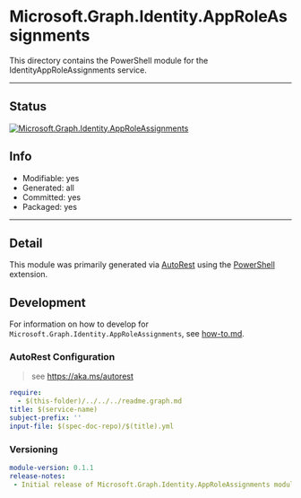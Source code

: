<!-- region Generated -->
# Microsoft.Graph.Identity.AppRoleAssignments
This directory contains the PowerShell module for the IdentityAppRoleAssignments service.

---
## Status
[![Microsoft.Graph.Identity.AppRoleAssignments](https://img.shields.io/powershellgallery/v/Microsoft.Graph.Identity.AppRoleAssignments.svg?style=flat-square&label=Microsoft.Graph.Identity.AppRoleAssignments "Microsoft.Graph.Identity.AppRoleAssignments")](https://www.powershellgallery.com/packages/Microsoft.Graph.Identity.AppRoleAssignments/)

## Info
- Modifiable: yes
- Generated: all
- Committed: yes
- Packaged: yes

---
## Detail
This module was primarily generated via [AutoRest](https://github.com/Azure/autorest) using the [PowerShell](https://github.com/Azure/autorest.powershell) extension.

## Development
For information on how to develop for `Microsoft.Graph.Identity.AppRoleAssignments`, see [how-to.md](how-to.md).
<!-- endregion -->

### AutoRest Configuration

> see https://aka.ms/autorest

``` yaml
require:
  - $(this-folder)/../../../readme.graph.md
title: $(service-name)
subject-prefix: ''
input-file: $(spec-doc-repo)/$(title).yml
```
### Versioning

``` yaml
module-version: 0.1.1
release-notes:
 - Initial release of Microsoft.Graph.Identity.AppRoleAssignments module.
```

